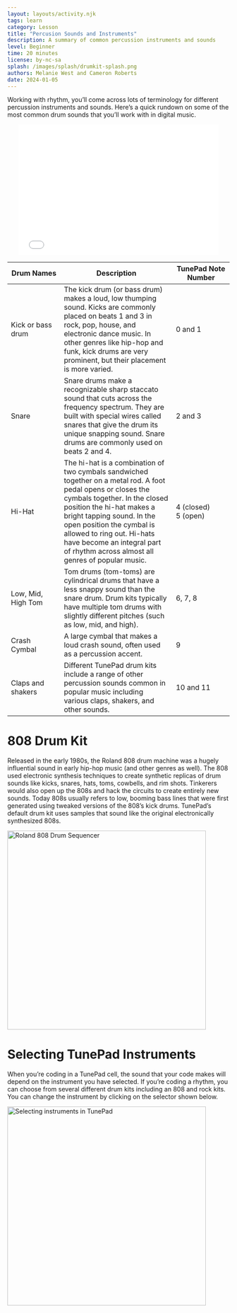 ```yaml
---
layout: layouts/activity.njk
tags: learn
category: Lesson
title: "Percusion Sounds and Instruments"
description: A summary of common percussion instruments and sounds
level: Beginner
time: 20 minutes
license: by-nc-sa
splash: /images/splash/drumkit-splash.png
authors: Melanie West and Cameron Roberts
date: 2024-01-05
---
```

Working with rhythm, you’ll come across lots of terminology for different percussion instruments and sounds. 
Here’s a quick rundown on some of the most common drum sounds that you’ll work with in digital music.

<iframe src="/interactives/drumkit/" style="width: 90%; height: auto; aspect-ratio: 20 / 13; border: none; margin: 0 auto; display: block;"></iframe>

| Drum&nbsp;Names | Description | TunePad&nbsp;Note Number |
| ---------- | ----------- | ------------------- |
| Kick or bass drum | The kick drum (or bass drum) makes a loud, low thumping sound. Kicks are commonly placed on beats 1 and 3 in rock, pop, house, and electronic dance music. In other genres like hip-hop and funk, kick drums are very prominent, but their placement is more varied. | 0 and 1 |
| Snare | Snare drums make a recognizable sharp staccato sound that cuts across the frequency spectrum. They are built with special wires called snares that give the drum its unique snapping sound. Snare drums are commonly used on beats 2 and 4. |	2 and 3 |
| Hi-Hat | The hi-hat is a combination of two cymbals sandwiched together on a metal rod. A foot pedal opens or closes the cymbals together. In the closed position the hi-hat makes a bright tapping sound. In the open position the cymbal is allowed to ring out. Hi-hats have become an integral part of rhythm across almost all genres of popular music. | 4 (closed)<br>5 (open) |
| Low, Mid, High Tom | Tom drums (tom-toms) are cylindrical drums that have a less snappy sound than the snare drum. Drum kits typically have multiple tom drums with slightly different pitches (such as low, mid, and high). | 6, 7, 8 |
| Crash Cymbal | A large cymbal that makes a loud crash sound, often used as a percussion accent. | 9 |
| Claps and shakers | Different TunePad drum kits include a range of other percussion sounds common in popular music including various claps, shakers, and other sounds. | 10 and 11 |

# 808 Drum Kit
Released in the early 1980s, the Roland 808 drum machine was a hugely influential sound in early hip-hop music (and other genres as well). The 808 used electronic synthesis techniques to create synthetic replicas of drum sounds like kicks, snares, hats, toms, cowbells, and rim shots. Tinkerers would also open up the 808s and hack the circuits to create entirely new sounds. Today 808s usually refers to low, booming bass lines that were first generated using tweaked versions of the 808’s kick drums. TunePad’s default drum kit uses samples that sound like the original electronically synthesized 808s. 

<img src="/images/Figure2.7.jpg" alt="Roland 808 Drum Sequencer" width="450">

# Selecting TunePad Instruments
When you’re coding in a TunePad cell, the sound that your code makes will depend on the instrument you have selected. If you’re coding a rhythm, you can choose from several different drum kits including an 808 and rock kits. You can change the instrument by clicking on the selector shown below.

<img src="/images/Figure2.8.png" alt="Selecting instruments in TunePad" width="450">
